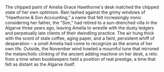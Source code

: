 The chipped paint of Amelia Grace Hawthorne's desk matched the chipped state of her own optimism.  Rain lashed against the grimy windows of "Hawthorne & Son Accounting," a name that felt increasingly ironic considering her father, the "Son," had retired to a sun-drenched villa in the Algarve three years ago, leaving Amelia to wrestle with the dusty ledgers and perpetually late clients of their dwindling practice.  The air hung thick with the scent of stale coffee, aging paper, and a faint, persistent whiff of desperation – a smell Amelia had come to recognize as the aroma of her own life.  Outside, the November wind howled a mournful tune that mirrored the melancholic clinking of the ancient adding machine on her desk, a relic from a time when bookkeepers held a position of real prestige, a time that felt as distant as the Algarve itself.
